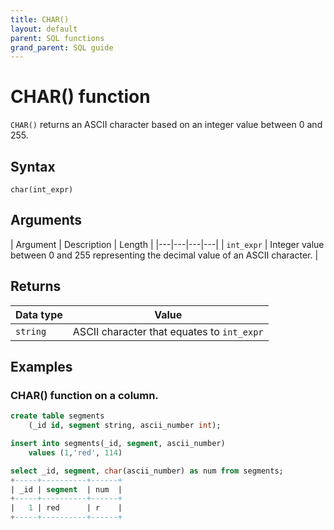 ```yaml
---
title: CHAR()
layout: default
parent: SQL functions
grand_parent: SQL guide
---
```


# CHAR() function

`CHAR()` returns an ASCII character based on an integer value between 0 and 255.

## Syntax

```
char(int_expr)
```

## Arguments

| Argument | Description | Length |
|---|---|---|---|
| `int_expr` | Integer value between 0 and 255 representing the decimal value of an ASCII character. |

## Returns

| Data type | Value |
|---|---|
| `string` | ASCII character that equates to `int_expr` |

## Examples

### CHAR() function on a column.

```sql
create table segments
    (_id id, segment string, ascii_number int);

insert into segments(_id, segment, ascii_number)
    values (1,'red', 114)

select _id, segment, char(ascii_number) as num from segments;
+-----+----------+------+
| _id | segment  | num  |
+-----+----------+------+
|   1 | red      | r    |
+-----+----------+------+
```
